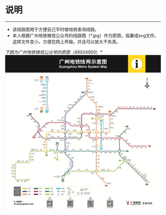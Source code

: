 # 说明

---

- 该线路图用于方便自己平时做地铁查询线路。
- 本人根据广州地铁微信公众号的线路图（*.jpg）作为原图，临摹成svg文件。这样文件变小，方便在网上传输，并且可以放大不失真。

*下图为广州地铁微信公众号的原图（4950*4950）*
![image](./来自广州地铁公众号.jpg)
